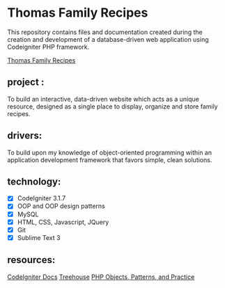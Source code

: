 # Thomas Family Recipes
This repository contains files and documentation created during the creation and development of a database-driven web application using Codeigniter PHP framework.

[Thomas Family Recipes](https://www.thomasfamilyrecipes.net)

## project :
To build an interactive, data-driven website which acts as a unique resource, designed as a single place to display, organize and store family recipes.

## drivers:
To build upon my knowledge of object-oriented programming within an application development framework that favors simple, clean solutions.

## technology:
- [x] CodeIgniter 3.1.7
- [x] OOP and OOP design patterns
- [x] MySQL
- [x] HTML, CSS, Javascript, JQuery
- [x] Git
- [x] Sublime Text 3

## resources:
[CodeIgniter Docs](https://www.codeigniter.com/docs)
[Treehouse](https://teamtreehouse.com)
[PHP Objects, Patterns, and Practice](https://www.apress.com/us/book/9781484219959)

